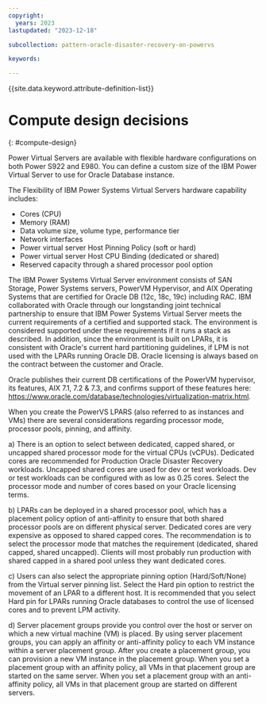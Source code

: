 ```yaml
---
copyright:
  years: 2023
lastupdated: "2023-12-18"

subcollection: pattern-oracle-disaster-recovery-on-powervs

keywords:

---
```

{{site.data.keyword.attribute-definition-list}}

# Compute design decisions
{: #compute-design}

Power Virtual Servers are available with flexible hardware configurations on both Power S922 and E980. You can define a custom size of the IBM Power Virtual Server to use for Oracle Database instance.

The Flexibility of IBM Power Systems Virtual Servers hardware capability includes:

- Cores (CPU)
- Memory (RAM)
- Data volume size, volume type, performance tier
- Network interfaces
- Power virtual server Host Pinning Policy (soft or hard)
- Power virtual server Host CPU Binding (dedicated or shared)
- Reserved capacity through a shared processor pool option

The IBM Power Systems Virtual Server environment consists of SAN Storage, Power Systems servers, PowerVM Hypervisor, and AIX Operating Systems that are certified for Oracle DB (12c, 18c, 19c) including RAC. IBM collaborated with Oracle through our longstanding joint technical partnership to ensure that IBM Power Systems Virtual Server meets the current requirements of a certified and supported stack. The environment is considered supported under these requirements if it runs a stack as described. In addition, since the environment is built on LPARs, it is consistent with Oracle's current hard partitioning guidelines, if LPM is not used with the LPARs running Oracle DB. Oracle licensing is always based on the contract between the customer and Oracle.

Oracle publishes their current DB certifications of the PowerVM hypervisor, its features, AIX 7.1, 7.2 & 7.3, and confirms support of these features here: https://www.oracle.com/database/technologies/virtualization-matrix.html.

When you create the PowerVS LPARS (also referred to as instances and VMs) there are several considerations regarding processor mode, processor pools, pinning, and affinity.

a) There is an option to select between dedicated, capped shared, or uncapped shared processor mode for the virtual CPUs (vCPUs). Dedicated cores are recommended for Production Oracle Disaster Recovery workloads. Uncapped shared cores are used for dev or test workloads. Dev or test workloads can be configured with as low as 0.25 cores. Select the processor mode and number of cores based on your Oracle licensing terms.

b) LPARs can be deployed in a shared processor pool, which has a placement policy option of anti-affinity to ensure that both shared processor pools are on different physical server. Dedicated cores are very expensive as opposed to shared capped cores. The recommendation is to select the processor mode that matches the requirement (dedicated, shared capped, shared uncapped). Clients will most probably run production with shared capped in a shared pool unless they want dedicated cores.

c) Users can also select the appropriate pinning option (Hard/Soft/None) from the Virtual server pinning list. Select the Hard pin option to restrict the movement of an LPAR to a different host. It is recommended that you select Hard pin for LPARs running Oracle databases to control the use of licensed cores and to prevent LPM activity.

d) Server placement groups provide you control over the host or server on which a new virtual machine (VM) is placed. By using server placement groups, you can apply an affinity or anti-affinity policy to each VM instance within a server placement group. After you create a placement group, you can provision a new VM instance in the placement group. When you set a placement group with an affinity policy, all VMs in that placement group are started on the same server. When you set a placement group with an anti-affinity policy, all VMs in that placement group are started on different servers.

